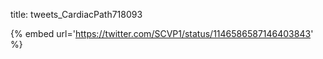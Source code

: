title: tweets_CardiacPath718093

{% embed url='https://twitter.com/SCVP1/status/1146586587146403843' %}
